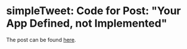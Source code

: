 # simpleTweet: Code for Post: "Your App Defined, not Implemented"
The post can be found [here](https://cloudalion.wordpress.com/2016/05/11/your-app-defined-not-implemented/).
